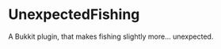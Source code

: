 UnexpectedFishing
=================

A Bukkit plugin, that makes fishing slightly more... unexpected.
